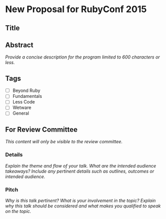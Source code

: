 # New Proposal for RubyConf 2015

## Title

## Abstract

*Provide a concise description for the program limited to 600 characters or less.*

## Tags

- [ ] Beyond Ruby
- [ ] Fundamentals
- [ ] Less Code
- [ ] Wetware
- [ ] General

## For Review Committee

*This content will only be visible to the review committee.*

### Details

*Explain the theme and flow of your talk. What are the intended audience takeaways? Include any pertinent details such as outlines, outcomes or intended audience.*

### Pitch

*Why is this talk pertinent? What is your involvement in the topic? Explain why this talk should be considered and what makes you qualified to speak on the topic.*
